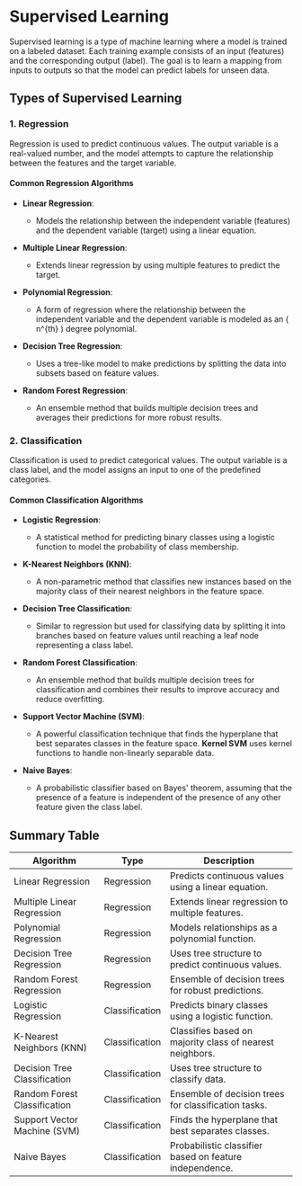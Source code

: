 
# Supervised Learning

Supervised learning is a type of machine learning where a model is trained on a labeled dataset. Each training example consists of an input (features) and the corresponding output (label). The goal is to learn a mapping from inputs to outputs so that the model can predict labels for unseen data.

## Types of Supervised Learning

### 1. Regression

Regression is used to predict continuous values. The output variable is a real-valued number, and the model attempts to capture the relationship between the features and the target variable.

#### Common Regression Algorithms

- **Linear Regression**: 
  - Models the relationship between the independent variable (features) and the dependent variable (target) using a linear equation.
  
- **Multiple Linear Regression**: 
  - Extends linear regression by using multiple features to predict the target.

- **Polynomial Regression**: 
  - A form of regression where the relationship between the independent variable and the dependent variable is modeled as an \( n^{th} \) degree polynomial.

- **Decision Tree Regression**: 
  - Uses a tree-like model to make predictions by splitting the data into subsets based on feature values.

- **Random Forest Regression**: 
  - An ensemble method that builds multiple decision trees and averages their predictions for more robust results.

### 2. Classification

Classification is used to predict categorical values. The output variable is a class label, and the model assigns an input to one of the predefined categories.

#### Common Classification Algorithms

- **Logistic Regression**: 
  - A statistical method for predicting binary classes using a logistic function to model the probability of class membership.

- **K-Nearest Neighbors (KNN)**: 
  - A non-parametric method that classifies new instances based on the majority class of their nearest neighbors in the feature space.

- **Decision Tree Classification**: 
  - Similar to regression but used for classifying data by splitting it into branches based on feature values until reaching a leaf node representing a class label.

- **Random Forest Classification**: 
  - An ensemble method that builds multiple decision trees for classification and combines their results to improve accuracy and reduce overfitting.

- **Support Vector Machine (SVM)**: 
  - A powerful classification technique that finds the hyperplane that best separates classes in the feature space. **Kernel SVM** uses kernel functions to handle non-linearly separable data.

- **Naive Bayes**: 
  - A probabilistic classifier based on Bayes' theorem, assuming that the presence of a feature is independent of the presence of any other feature given the class label.

## Summary Table

| Algorithm              | Type                | Description                                                   |
|-----------------------|---------------------|---------------------------------------------------------------|
| Linear Regression      | Regression           | Predicts continuous values using a linear equation.          |
| Multiple Linear Regression | Regression       | Extends linear regression to multiple features.               |
| Polynomial Regression  | Regression           | Models relationships as a polynomial function.                |
| Decision Tree Regression| Regression          | Uses tree structure to predict continuous values.             |
| Random Forest Regression| Regression          | Ensemble of decision trees for robust predictions.            |
| Logistic Regression     | Classification      | Predicts binary classes using a logistic function.            |
| K-Nearest Neighbors (KNN)| Classification     | Classifies based on majority class of nearest neighbors.      |
| Decision Tree Classification| Classification  | Uses tree structure to classify data.                         |
| Random Forest Classification| Classification  | Ensemble of decision trees for classification tasks.          |
| Support Vector Machine (SVM)| Classification  | Finds the hyperplane that best separates classes.             |
| Naive Bayes            | Classification      | Probabilistic classifier based on feature independence.       |

